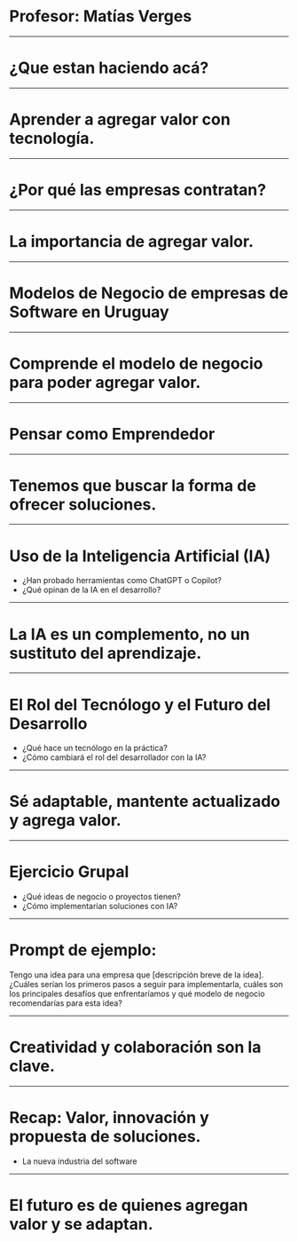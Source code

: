 <!-- .slide: data-background="#2E3440" data-color="#D8DEE9" -->
# Profesor: Matías Verges

---

<!-- .slide: data-background="#3B4252" data-color="#ECEFF4" -->
# ¿Que estan haciendo acá?

---

<!-- .slide: data-background="#2E3440" data-color="#D8DEE9" -->
# Aprender a **agregar valor** con tecnología.

---

<!-- .slide: data-background="#434C5E" data-color="#E5E9F0" -->
# ¿Por qué las empresas contratan?


---

<!-- .slide: data-background="#3B4252" data-color="#D8DEE9" -->
# La importancia de agregar valor.

---

<!-- .slide: data-background="#4C566A" data-color="#ECEFF4" -->
# Modelos de Negocio de empresas de Software en Uruguay

---

<!-- .slide: data-background="#434C5E" data-color="#E5E9F0" -->
# Comprende el modelo de negocio para poder agregar valor.

---

<!-- .slide: data-background="#3B4252" data-color="#D8DEE9" -->
# Pensar como Emprendedor

---

<!-- .slide: data-background="#2E3440" data-color="#D8DEE9" -->
# Tenemos que buscar la forma de **ofrecer soluciones**.

---

<!-- .slide: data-background="#434C5E" data-color="#E5E9F0" -->
# Uso de la Inteligencia Artificial (IA)
- ¿Han probado herramientas como ChatGPT o Copilot?
- ¿Qué opinan de la IA en el desarrollo?

---

<!-- .slide: data-background="#4C566A" data-color="#ECEFF4" -->
# La IA es un complemento, no un sustituto del aprendizaje.

---

<!-- .slide: data-background="#3B4252" data-color="#D8DEE9" -->
# El Rol del Tecnólogo y el Futuro del Desarrollo
- ¿Qué hace un tecnólogo en la práctica?
- ¿Cómo cambiará el rol del desarrollador con la IA?

---

<!-- .slide: data-background="#434C5E" data-color="#E5E9F0" -->
# Sé adaptable, mantente actualizado y **agrega valor**.

---

<!-- .slide: data-background="#2E3440" data-color="#D8DEE9" -->
# Ejercicio Grupal
- ¿Qué ideas de negocio o proyectos tienen?
- ¿Cómo implementarían soluciones con IA?


---

# Prompt de ejemplo:

Tengo una idea para una empresa que [descripción breve de la idea]. ¿Cuáles serían los primeros pasos a seguir para implementarla, cuáles son los principales desafíos que enfrentaríamos y qué modelo de negocio recomendarías para esta idea?

---

<!-- .slide: data-background="#3B4252" data-color="#ECEFF4" -->
# Creatividad y colaboración son la clave.

---

<!-- .slide: data-background="#434C5E" data-color="#E5E9F0" -->
# Recap: Valor, innovación y propuesta de soluciones.
- La nueva industria del software

---

<!-- .slide: data-background="#4C566A" data-color="#ECEFF4" -->
# El futuro es de quienes **agregan valor** y se adaptan.